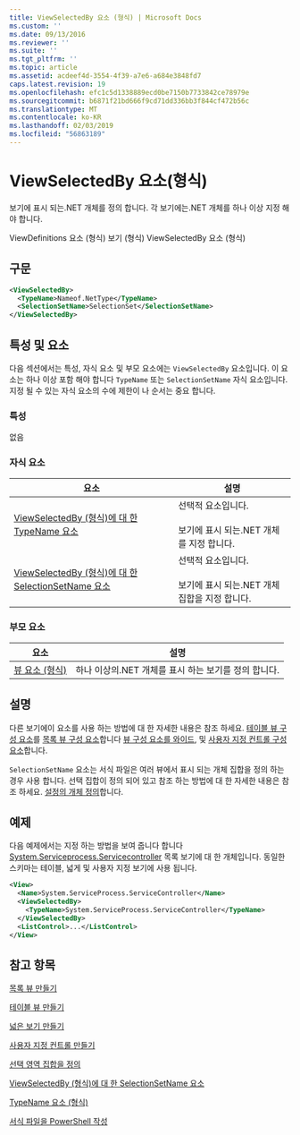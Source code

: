 ```yaml
---
title: ViewSelectedBy 요소 (형식) | Microsoft Docs
ms.custom: ''
ms.date: 09/13/2016
ms.reviewer: ''
ms.suite: ''
ms.tgt_pltfrm: ''
ms.topic: article
ms.assetid: acdeef4d-3554-4f39-a7e6-a684e3848fd7
caps.latest.revision: 19
ms.openlocfilehash: efc1c5d1338889ecd0be7150b7733842ce78979e
ms.sourcegitcommit: b6871f21bd666f9cd71dd336bb3f844cf472b56c
ms.translationtype: MT
ms.contentlocale: ko-KR
ms.lasthandoff: 02/03/2019
ms.locfileid: "56863189"
---
```

# <a name="viewselectedby-element-format"></a>ViewSelectedBy 요소(형식)

보기에 표시 되는.NET 개체를 정의 합니다. 각 보기에는.NET 개체를 하나 이상 지정 해야 합니다.

ViewDefinitions 요소 (형식) 보기 (형식) ViewSelectedBy 요소 (형식)

## <a name="syntax"></a>구문

```xml
<ViewSelectedBy>
  <TypeName>Nameof.NetType</TypeName>
  <SelectionSetName>SelectionSet</SelectionSetName>
</ViewSelectedBy>
```

## <a name="attributes-and-elements"></a>특성 및 요소

다음 섹션에서는 특성, 자식 요소 및 부모 요소에는 `ViewSelectedBy` 요소입니다. 이 요소는 하나 이상 포함 해야 합니다 `TypeName` 또는 `SelectionSetName` 자식 요소입니다. 지정 될 수 있는 자식 요소의 수에 제한이 나 순서는 중요 합니다.

### <a name="attributes"></a>특성

없음

### <a name="child-elements"></a>자식 요소

|요소|설명|
|-------------|-----------------|
|[ViewSelectedBy (형식)에 대 한 TypeName 요소](./typename-element-for-viewselectedby-format.md)|선택적 요소입니다.<br /><br /> 보기에 표시 되는.NET 개체를 지정 합니다.|
|[ViewSelectedBy (형식)에 대 한 SelectionSetName 요소](./selectionsetname-element-for-viewselectedby-format.md)|선택적 요소입니다.<br /><br /> 보기에 표시 되는.NET 개체 집합을 지정 합니다.|

### <a name="parent-elements"></a>부모 요소

|요소|설명|
|-------------|-----------------|
|[뷰 요소 (형식)](./view-element-format.md)|하나 이상의.NET 개체를 표시 하는 보기를 정의 합니다.|

## <a name="remarks"></a>설명

다른 보기에이 요소를 사용 하는 방법에 대 한 자세한 내용은 참조 하세요. [테이블 뷰 구성 요소](./creating-a-table-view.md)를 [목록 뷰 구성 요소](./creating-a-list-view.md)합니다 [뷰 구성 요소를 와이드](./creating-a-wide-view.md), 및 [사용자 지정 컨트롤 구성 요소](./creating-custom-controls.md)합니다.

`SelectionSetName` 요소는 서식 파일은 여러 뷰에서 표시 되는 개체 집합을 정의 하는 경우 사용 합니다. 선택 집합이 정의 되어 있고 참조 하는 방법에 대 한 자세한 내용은 참조 하세요. [설정의 개체 정의](./defining-selection-sets.md)합니다.

## <a name="example"></a>예제

다음 예제에서는 지정 하는 방법을 보여 줍니다 합니다 [System.Serviceprocess.Servicecontroller](/dotnet/api/System.ServiceProcess.ServiceController) 목록 보기에 대 한 개체입니다. 동일한 스키마는 테이블, 넓게 및 사용자 지정 보기에 사용 됩니다.

```xml
<View>
  <Name>System.ServiceProcess.ServiceController</Name>
  <ViewSelectedBy>
    <TypeName>System.ServiceProcess.ServiceController</TypeName>
  </ViewSelectedBy>
  <ListControl>...</ListControl>
</View>
```

## <a name="see-also"></a>참고 항목

[목록 뷰 만들기](./creating-a-list-view.md)

[테이블 뷰 만들기](./creating-a-table-view.md)

[넓은 보기 만들기](./creating-a-wide-view.md)

[사용자 지정 컨트롤 만들기](./creating-custom-controls.md)

[선택 영역 집합을 정의](./defining-selection-sets.md)

[ViewSelectedBy (형식)에 대 한 SelectionSetName 요소](./selectionsetname-element-for-viewselectedby-format.md)

[TypeName 요소 (형식)](./typename-element-for-viewselectedby-format.md)

[서식 파일을 PowerShell 작성](./writing-a-powershell-formatting-file.md)
